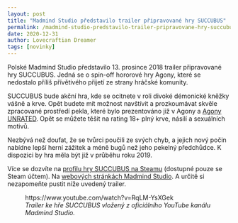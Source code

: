 ```yaml
---
layout: post
title: "Madmind Studio představilo trailer připravované hry SUCCUBUS"
permalink: /madmind-studio-predstavilo-trailer-pripravovane-hry-succubus/
date: 2020-12-31
author: Lovecraftian Dreamer
tags: [novinky]
---
```


<!-- wp:paragraph -->
<p>Polské Madmind Studio představilo 13. prosince 2018 trailer připravované hry  SUCCUBUS. Jedná se o spin-off hororové hry Agony, které se nedostalo příliš přívětivého přijetí ze strany hráčské komunity.  </p>
<!-- /wp:paragraph -->

<!-- wp:paragraph -->
<p> SUCCUBUS bude akční hra, kde se ocitnete v roli divoké démonické kněžky vášně a krve. Opět budete mít možnost navštívit a prozkoumávat skvěle zpracované prostředí pekla, které bylo prezentováno již v Agony a <a href="https://kadath.cz/recenze-hry-agony-unrated/">Agony UNRATED</a>. Opět se můžete těšit na rating 18+ plný krve, násilí a sexuálních motivů. </p>
<!-- /wp:paragraph -->

<!-- wp:paragraph -->
<p>Nezbývá než doufat, že se tvůrci poučili ze svých chyb, a jejich nový počin nabídne lepší herní zážitek a méně bugů než jeho pekelný předchůdce. K dispozici by hra měla být již v průběhu roku 2019.</p>
<!-- /wp:paragraph -->

<!-- wp:paragraph -->
<p>Více se dozvíte na <a href="https://store.steampowered.com/app/985830/SUCCUBUS/">profilu hry SUCCUBUS na Steamu</a> (dostupné pouze se Steam účtem). Na <a href="http://madmind-studio.com/">webových stránkách Madmind Studio</a>. A určitě si nezapomeňte pustit níže uvedený trailer.</p>
<!-- /wp:paragraph -->

<!-- wp:core-embed/youtube {"url":"https://www.youtube.com/watch?v=RqLM-YsXGek","type":"video","providerNameSlug":"youtube","align":"center","className":"wp-embed-aspect-16-9 wp-has-aspect-ratio"} -->
<figure class="wp-block-embed-youtube aligncenter wp-block-embed is-type-video is-provider-youtube wp-embed-aspect-16-9 wp-has-aspect-ratio"><div class="wp-block-embed__wrapper">
https://www.youtube.com/watch?v=RqLM-YsXGek
</div><figcaption><em>Trailer ke hře SUCCUBUS vložený z oficiálního YouTube kanálu Madmind Studio.</em></figcaption></figure>
<!-- /wp:core-embed/youtube -->
